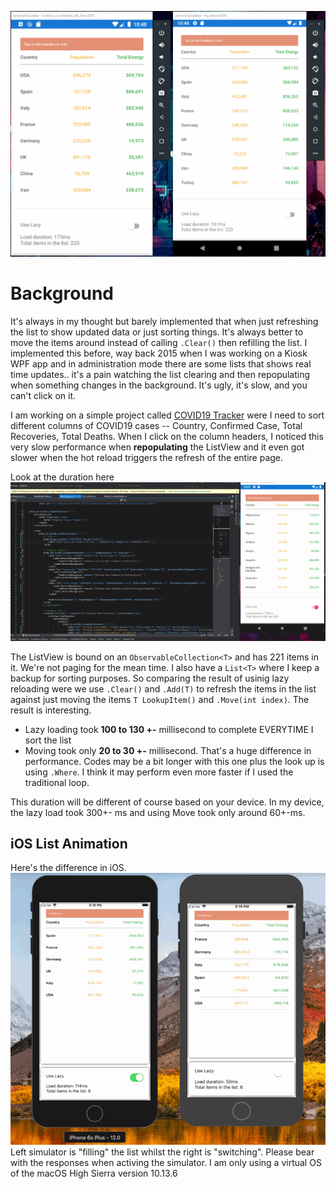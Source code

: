 ![](https://raw.githubusercontent.com/jaysonragasa/jaraimages/master/ClearAddVsLookupMove/clearddvslookupmove.gif)

# Background
It's always in my thought but barely implemented that when just refreshing the list to show updated data or just sorting things. It's always better to move the items around instead of calling `.Clear()` then refilling the list. I implemented this before, way back 2015 when I was working on a Kiosk WPF app and in administration mode there are some lists that shows real time updates.. it's a pain watching the list clearing and then repopulating when something changes in the background. It's ugly, it's slow, and you can't click on it.  
  
I am working on a simple project called [COVID19 Tracker](https://github.com/jaysonragasa/COVID19Tracker) were I need to sort different columns of COVID19 cases -- Country, Confirmed Case, Total Recoveries, Total Deaths. When I click on the column headers, I noticed this very slow performance when **repopulating** the ListView and it even got slower when the hot reload triggers the refresh of the entire page.  
  
Look at the duration here  
![](https://raw.githubusercontent.com/jaysonragasa/jaraimages/master/ClearAddVsLookupMove/clearddvslookupmove_gotworst.gif)
  
The ListView is bound on an `ObservableCollection<T>` and has 221 items in it. We're not paging for the mean time. I also have a `List<T>` where I keep a backup for sorting purposes. So comparing the result of usinig lazy reloading were we use `.Clear()` and `.Add(T)` to refresh the items in the list against just moving the items `T LookupItem()` and `.Move(int index)`. The result is interesting.  
  
* Lazy loading took **100 to 130 +-** millisecond to complete EVERYTIME I sort the list
* Moving took only **20 to 30 +-** millisecond. That's a huge difference in performance. Codes may be a bit longer with this one plus the look up is using `.Where`. I think it may perform even more faster if I used the traditional loop.  
  
This duration will be different of course based on your device. In my device, the lazy load took 300+- ms and using Move took only around 60+-ms.

## iOS List Animation
Here's the difference in iOS. 
![](https://raw.githubusercontent.com/jaysonragasa/jaraimages/master/ClearAddVsLookupMove/clearddvslookupmove_atios.gif)  
Left simulator is "filling" the list whilst the right is "switching". Please bear with the responses when activing the simulator. I am only using a virtual OS of the macOS High Sierra version 10.13.6
